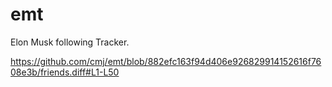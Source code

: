 # emt
Elon Musk following Tracker.

https://github.com/cmj/emt/blob/882efc163f94d406e926829914152616f7608e3b/friends.diff#L1-L50

